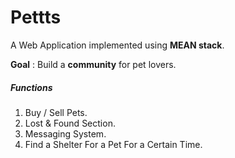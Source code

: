 # Pettts  

A Web Application implemented using **MEAN stack**.

**Goal** : Build a **community** for pet lovers.
##### **Functions**
1. Buy / Sell Pets.
2. Lost & Found Section.
3. Messaging System.
4. Find a Shelter For a Pet For a Certain Time.
